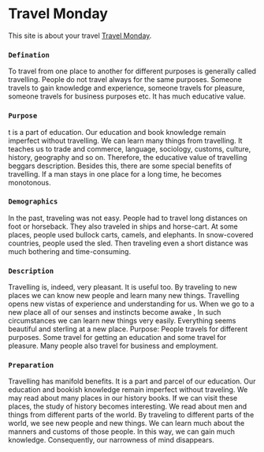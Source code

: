 # Travel Monday

This site is about your travel [Travel Monday](https://hospital-info-55fc1.web.app/home).



### `Defination`

To travel from one place to another for different purposes is generally called travelling. People do not travel always for the same purposes. Someone travels to gain knowledge and experience, someone travels for pleasure, someone travels for business purposes etc. It has much educative value.


### `Purpose`
t is a part of education. Our education and book knowledge remain imperfect without travelling. We can learn many things from travelling. It teaches us to trade and commerce, language, sociology, customs, culture, history, geography and so on. Therefore, the educative value of travelling beggars description. Besides this, there are some special benefits of travelling. If a man stays in one place for a long time, he becomes monotonous. 

### `Demographics`
In the past, traveling was not easy. People had to travel long distances on foot or horseback. They also traveled in ships and horse-cart. At some places, people used bullock carts, camels, and elephants. In snow-covered countries, people used the sled. Then traveling even a short distance was much bothering and time-consuming.


### `Description`
Travelling is, indeed, very pleasant. It is useful too. By traveling to new places we can know new people and learn many new things. Travelling opens new vistas of experience and understanding for us. When we go to a new place all of our senses and instincts  become awake , In such circumstances we can learn new things very easily. Everything seems beautiful and sterling at a new place. Purpose: People travels for different purposes. Some travel for getting an education and some travel for pleasure. Many people also travel for business and employment.

### `Preparation`

Travelling has manifold benefits. It is a part and parcel of our education. Our education and bookish knowledge remain imperfect without traveling. We may read about many places in our history books. If we can visit these places, the study of history becomes interesting. We read about men and things from different parts of the world. By traveling to different parts of the world, we see new people and new things. We can learn much about the manners and customs of those people. In this way, we can gain much knowledge. Consequently, our narrowness of mind disappears.






